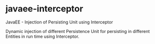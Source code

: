 # javaee-interceptor
JavaEE - Injection of Persisting Unit using Interceptor
  
Dynamic injection of different Persistence Unit for persisting in different Entities in run time using Interceptor. 
   
